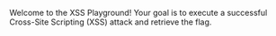 Welcome to the XSS Playground! Your goal is to execute a successful Cross-Site Scripting (XSS) attack and retrieve the flag.
